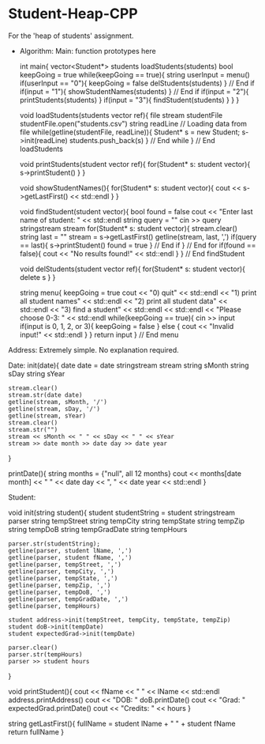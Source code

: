 # Student-Heap-CPP
For the 'heap of students' assignment.

 - Algorithm:
Main:
    function prototypes here

    int main{
        vector<Student*> students
        loadStudents(students)
        bool keepGoing = true
        while(keepGoing == true){
            string userInput = menu()
            if(userInput == "0"){
                keepGoing = false
                delStudents(students)
            } // End if
            if(input = "1"){
                showStudentNames(students)
            } // End if
            if(input = "2"){
                printStudents(students)
            }
            if(input = "3"){
                findStudent(students)
            }
        }
    }

    void loadStudents(students vector ref){
        file stream studentFile
        studentFile.open("students.csv")
        string readLine
        // Loading data from file
        while(getline(studentFile, readLine)){
            Student* s = new Student;
            s->init(readLine)
            students.push_back(s)
        } // End while
    } // End loadStudents

    void printStudents(student vector ref){
        for(Student* s: student vector){
            s->printStudent()
        }
    }

    void showStudentNames(){
        for(Student* s: student vector){
            cout << s->getLastFirst() << std::endl
        }
    }

    void findStudent(student vector){
        bool found = false
        cout << "Enter last name of student: " << std::endl
        string query = ""
        cin >> query
        stringstream stream
        for(Student* s: student vector){
            stream.clear()
            string last = ""
            stream = s->getLastFirst()
            getline(stream, last, ',')
            if(query == last){
                s->printStudent()
                found = true
            } // End if
        } // End for
        if(found == false){
            cout << "No results found!" << std::endl
        }
    } // End findStudent

    void delStudents(student vector ref){
        for(Student* s: student vector){
            delete s
        }
    }

    string menu{
        keepGoing = true
        cout << "0) quit" << std::endl << "1) print all student names" << std::endl << "2) print all student data" << std::endl << "3) find a student" << std::endl << std::endl << "Please choose 0-3: " << std::endl
        while(keepGoing == true){
            cin >> input
            if(input is 0, 1, 2, or 3){
                keepGoing = false
            } else {
                cout << "Invalid input!" << std::endl
            }
        }
        return input
    } // End menu



Address:
Extremely simple. No explanation required.

Date:
init(date){
    date date = date
    stringstream stream
    string sMonth
    string sDay
    string sYear

    stream.clear()
    stream.str(date date)
    getline(stream, sMonth, '/')
    getline(stream, sDay, '/')
    getline(stream, sYear)
    stream.clear()
    stream.str("")
    stream << sMonth << " " << sDay << " " << sYear
    stream >> date month >> date day >> date year
}

printDate(){
    string months = {"null", all 12 months}
    cout << months[date month] << " " << date day << ", " << date year << std::endl
}

Student:

void init(string student){
    student studentString = student
    stringstream parser
    string tempStreet
    string tempCity
    string tempState
    string tempZip
    string tempDoB
    string tempGradDate
    string tempHours

    parser.str(studentString);
    getline(parser, student lName, ',')
    getline(parser, student fName, ',')
    getline(parser, tempStreet, ',')
    getline(parser, tempCity, ',')
    getline(parser, tempState, ',')
    getline(parser, tempZip, ',')
    getline(parser, tempDoB, ',')
    getline(parser, tempGradDate, ',')    
    getline(parser, tempHours)

    student address->init(tempStreet, tempCity, tempState, tempZip)
    student doB->init(tempDate)
    student expectedGrad->init(tempDate)

    parser.clear()
    parser.str(tempHours)
    parser >> student hours
}

void printStudent(){
    cout << fName << " " << lName << std::endl
    address.printAddress()
    cout << "DOB: "
    doB.printDate()
    cout << "Grad: "
    expectedGrad.printDate()
    cout << "Credits: " << hours
}

string getLastFirst(){
    fullName = student lName + " " + student fName
    return fullName
}